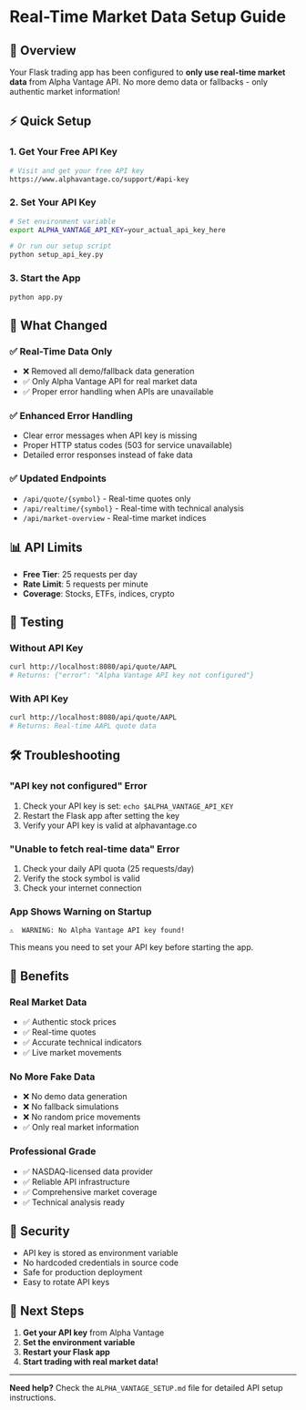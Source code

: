 # Real-Time Market Data Setup Guide

## 🚀 Overview

Your Flask trading app has been configured to **only use real-time market data** from Alpha Vantage API. No more demo data or fallbacks - only authentic market information!

## ⚡ Quick Setup

### 1. Get Your Free API Key
```bash
# Visit and get your free API key
https://www.alphavantage.co/support/#api-key
```

### 2. Set Your API Key
```bash
# Set environment variable
export ALPHA_VANTAGE_API_KEY=your_actual_api_key_here

# Or run our setup script
python setup_api_key.py
```

### 3. Start the App
```bash
python app.py
```

## 🔧 What Changed

### ✅ **Real-Time Data Only**
- ❌ Removed all demo/fallback data generation
- ✅ Only Alpha Vantage API for real market data
- ✅ Proper error handling when APIs are unavailable

### ✅ **Enhanced Error Handling**
- Clear error messages when API key is missing
- Proper HTTP status codes (503 for service unavailable)
- Detailed error responses instead of fake data

### ✅ **Updated Endpoints**
- `/api/quote/{symbol}` - Real-time quotes only
- `/api/realtime/{symbol}` - Real-time with technical analysis
- `/api/market-overview` - Real-time market indices

## 📊 API Limits

- **Free Tier**: 25 requests per day
- **Rate Limit**: 5 requests per minute
- **Coverage**: Stocks, ETFs, indices, crypto

## 🧪 Testing

### Without API Key
```bash
curl http://localhost:8080/api/quote/AAPL
# Returns: {"error": "Alpha Vantage API key not configured"}
```

### With API Key
```bash
curl http://localhost:8080/api/quote/AAPL
# Returns: Real-time AAPL quote data
```

## 🛠️ Troubleshooting

### "API key not configured" Error
1. Check your API key is set: `echo $ALPHA_VANTAGE_API_KEY`
2. Restart the Flask app after setting the key
3. Verify your API key is valid at alphavantage.co

### "Unable to fetch real-time data" Error
1. Check your daily API quota (25 requests/day)
2. Verify the stock symbol is valid
3. Check your internet connection

### App Shows Warning on Startup
```
⚠️  WARNING: No Alpha Vantage API key found!
```
This means you need to set your API key before starting the app.

## 🎯 Benefits

### **Real Market Data**
- ✅ Authentic stock prices
- ✅ Real-time quotes
- ✅ Accurate technical indicators
- ✅ Live market movements

### **No More Fake Data**
- ❌ No demo data generation
- ❌ No fallback simulations
- ❌ No random price movements
- ✅ Only real market information

### **Professional Grade**
- ✅ NASDAQ-licensed data provider
- ✅ Reliable API infrastructure
- ✅ Comprehensive market coverage
- ✅ Technical analysis ready

## 🔐 Security

- API key is stored as environment variable
- No hardcoded credentials in source code
- Safe for production deployment
- Easy to rotate API keys

## 🚀 Next Steps

1. **Get your API key** from Alpha Vantage
2. **Set the environment variable**
3. **Restart your Flask app**
4. **Start trading with real market data!**

---

**Need help?** Check the `ALPHA_VANTAGE_SETUP.md` file for detailed API setup instructions. 